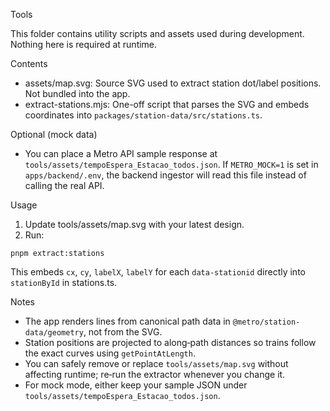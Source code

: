 Tools

This folder contains utility scripts and assets used during development. Nothing here is required at runtime.

Contents

- assets/map.svg: Source SVG used to extract station dot/label positions. Not bundled into the app.
- extract-stations.mjs: One-off script that parses the SVG and embeds coordinates into `packages/station-data/src/stations.ts`.

Optional (mock data)

- You can place a Metro API sample response at `tools/assets/tempoEspera_Estacao_todos.json`.
  If `METRO_MOCK=1` is set in `apps/backend/.env`, the backend ingestor will read this file instead of calling the real API.

Usage

1) Update tools/assets/map.svg with your latest design.
2) Run:

```
pnpm extract:stations
```

This embeds `cx`, `cy`, `labelX`, `labelY` for each `data-stationid` directly into `stationById` in stations.ts.

Notes

- The app renders lines from canonical path data in `@metro/station-data/geometry`, not from the SVG.
- Station positions are projected to along‑path distances so trains follow the exact curves using `getPointAtLength`.
- You can safely remove or replace `tools/assets/map.svg` without affecting runtime; re‑run the extractor whenever you change it.
- For mock mode, either keep your sample JSON under `tools/assets/tempoEspera_Estacao_todos.json`.
